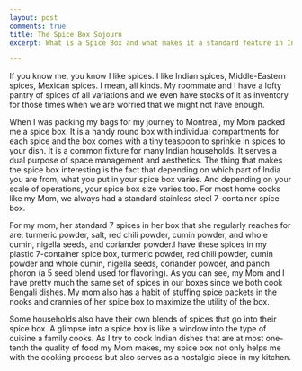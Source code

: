 ```yaml
---
layout: post
comments: true
title: The Spice Box Sojourn
excerpt: What is a Spice Box and what makes it a standard feature in Indian kitchens?

---
```


If you know me, you know I like spices. I like Indian spices, Middle-Eastern spices, Mexican spices. I mean, all kinds. My roommate and I have a lofty pantry of spices of all variations and we even have stocks of it as inventory for those times when we are worried that we might not have enough. 

When I was packing my bags for my journey to Montreal, my Mom packed me a spice box. It is a handy round box with individual compartments for each spice and the box comes with a tiny teaspoon to sprinkle in spices to your dish. It is a common fixture for many Indian households. It serves a dual purpose of space management and aesthetics. The thing that makes the spice box interesting is the fact that depending on which part of India you are from, what you put in your spice box varies. And depending on your scale of operations, your spice box size varies too. For most home cooks like my Mom, we always had a standard stainless steel 7-container spice box. 

For my mom, her standard 7 spices in her box that she regularly reaches for are: turmeric powder, salt, red chili powder, cumin powder, and whole cumin, nigella seeds, and coriander powder.I have these spices in my plastic 7-container spice box, turmeric powder, red chili powder, cumin powder and whole cumin, nigella seeds, coriander powder, and panch phoron (a 5 seed blend used for flavoring). As you can see, my Mom and I have pretty much the same set of spices in our boxes since we both cook Bengali dishes. My mom also has a habit of stuffing spice packets in the nooks and crannies of her spice box to maximize the utility of the box. 

Some households also have their own blends of spices that go into their spice box. A glimpse into a spice box is like a window into the type of cuisine a family cooks. 
As I try to cook Indian dishes that are at most one-tenth the quality of food my Mom makes, my spice box not only helps me with the cooking process but also serves as a nostalgic piece in my kitchen. 
